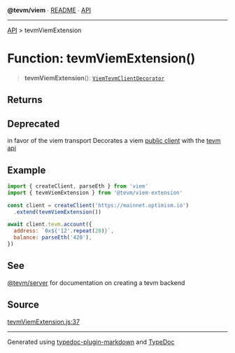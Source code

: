 **@tevm/viem** ∙ [README](../README.md) ∙ [API](../API.md)

***

[API](../API.md) > tevmViemExtension

# Function: tevmViemExtension()

> **tevmViemExtension**(): [`ViemTevmClientDecorator`](../type-aliases/ViemTevmClientDecorator.md)

## Returns

## Deprecated

in favor of the viem transport
Decorates a viem [public client](https://viem.sh/) with the [tevm api](https://tevm.sh/generated/tevm/api/type-aliases/tevm/)

## Example

```js
import { createClient, parseEth } from 'viem'
import { tevmViemExtension } from '@tevm/viem-extension'

const client = createClient('https://mainnet.optimism.io')
  .extend(tevmViemExtension())

await client.tevm.account({
  address: `0x${'12'.repeat(20)}`,
  balance: parseEth('420'),
})
```

## See

[@tevm/server](https://tevm.sh/generated/tevm/server/functions/createserver) for documentation on creating a tevm backend

## Source

[tevmViemExtension.js:37](https://github.com/evmts/tevm-monorepo/blob/main/extensions/viem/src/tevmViemExtension.js#L37)

***
Generated using [typedoc-plugin-markdown](https://www.npmjs.com/package/typedoc-plugin-markdown) and [TypeDoc](https://typedoc.org/)
